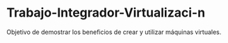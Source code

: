 # Trabajo-Integrador-Virtualizaci-n
Objetivo de demostrar los beneficios de crear y utilizar máquinas virtuales.
